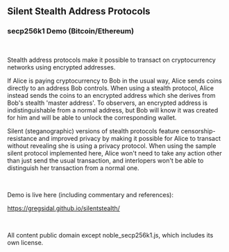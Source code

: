 ## Silent Stealth Address Protocols
### secp256k1 Demo (Bitcoin/Ethereum)

<br/>

Stealth address protocols make it possible to transact on cryptocurrency networks using encrypted addresses.

If Alice is paying cryptocurrency to Bob in the usual way, Alice sends coins directly to an address Bob controls.  When using a stealth protocol, Alice instead sends the coins to an encrypted address which she derives from Bob's stealth 'master address'.  To observers, an encrypted address is indistinguishable from a normal address, but Bob will know it was created for him and will be able to unlock the corresponding wallet.

Silent (steganographic) versions of stealth protocols feature censorship-resistance and improved privacy by making it possible for Alice to transact without revealing she is using a privacy protocol.  When using the sample silent protocol implemented here, Alice won't need to take any action other than just send the usual transaction, and interlopers won't be able to distinguish her transaction from a normal one.

<br/>

Demo is live here (including commentary and references):

https://gregsidal.github.io/silentstealth/

<br/>

All content public domain except noble_secp256k1.js, which includes its own license.
